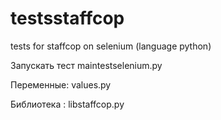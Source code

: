 # testsstaffcop
tests for staffcop on selenium (language python)

Запускать тест 
maintestselenium.py

Переменные:
values.py

Библиотека :
libstaffcop.py
